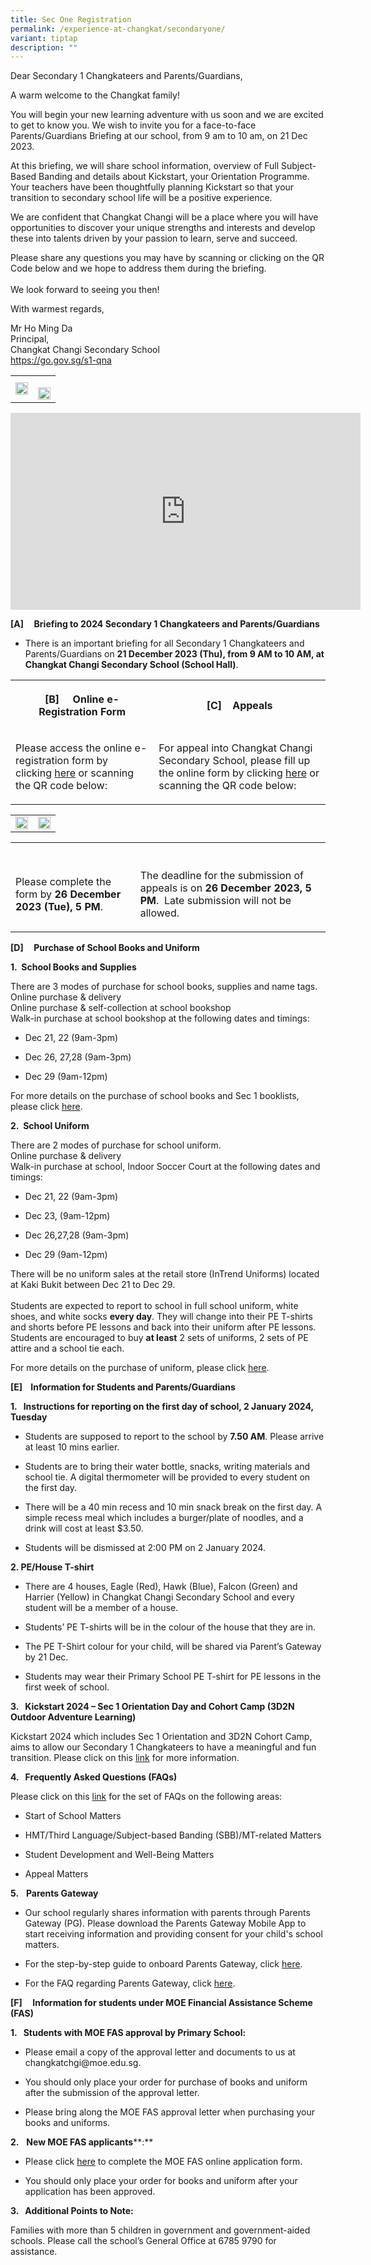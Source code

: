 ```yaml
---
title: Sec One Registration
permalink: /experience-at-changkat/secondaryone/
variant: tiptap
description: ""
---
```

<p>Dear Secondary 1 Changkateers and Parents/Guardians,</p><p>A warm welcome to the Changkat family!</p><p>You will begin your new learning adventure with us soon and we are excited to get to know you. We wish to invite you for a face-to-face Parents/Guardians Briefing at our school, from 9 am to 10 am, on 21 Dec 2023.</p><p>At this briefing, we will share school information, overview of Full Subject-Based Banding and details about Kickstart, your Orientation Programme. Your teachers have been thoughtfully planning Kickstart so that your transition to secondary school life will be a positive experience.</p><p>We are confident that Changkat Changi will be a place where you will have opportunities to discover your unique strengths and interests and develop these into talents driven by your passion to learn, serve and succeed.<br></p><p>Please share any questions you may have by scanning or clicking on the QR Code below and we hope to address them during the briefing.<br><br>We look forward to seeing you then!</p><p>With warmest regards,</p><p>Mr Ho Ming Da<br>Principal,<br>Changkat Changi Secondary School<br><a href="https://go.gov.sg/s1-qna" rel="noopener noreferrer nofollow" target="_blank">https://go.gov.sg/s1-qna</a><br></p><table><tbody><tr><td rowspan="1" colspan="1"><div class="isomer-image-wrapper"><img style="width: 100%" height="auto" width="100%" alt="" src="/images/s1_qna.png"></div></td><td rowspan="1" colspan="1"><p></p><div class="isomer-image-wrapper"><img style="width: 100%" height="auto" width="100%" alt="" src="/images/whitebox.jpg"></div></td></tr></tbody></table><div class="iframe-wrapper"><iframe height="315" width="560" allowfullscreen="true" frameborder="0" src="https://www.youtube.com/embed/a_fnqJk79vQ?si=XXq5_vJlEys8dZRS"></iframe></div><p><strong>[A]&nbsp; &nbsp; &nbsp;Briefing to 2024 Secondary 1 Changkateers and Parents/Guardians</strong></p><ul data-tight="true" class="tight"><li><p>There is an important briefing for all Secondary 1 Changkateers and Parents/Guardians on <strong>21 December 2023 (Thu), from 9 AM to 10 AM, at Changkat Changi Secondary School (School Hall)</strong>.</p></li></ul><table><tbody><tr><th rowspan="1" colspan="1"><p><strong>[B] &nbsp;&nbsp;&nbsp; Online e-Registration Form</strong></p></th><th rowspan="1" colspan="1"><p>[C]&nbsp; &nbsp; Appeals</p></th></tr><tr><td rowspan="1" colspan="1"><p>Please access the online e-registration form by clicking&nbsp;<a href="https://go.gov.sg/s1-reg" rel="noopener noreferrer nofollow" target="_blank">here</a>&nbsp;or scanning the QR code below:</p></td><td rowspan="1" colspan="1"><p>For appeal into Changkat Changi Secondary School, please fill up the online form by clicking&nbsp;<a href="https://go.gov.sg/s1-appeal-in" rel="noopener noreferrer nofollow" target="_blank">here</a>&nbsp;or scanning the QR code below:</p></td></tr></tbody></table><table><tbody><tr><td rowspan="1" colspan="1"><div class="isomer-image-wrapper"><img style="width: 100%" height="auto" width="100%" alt="" src="/images/4B.png"></div></td><td rowspan="1" colspan="1"><div class="isomer-image-wrapper"><img style="width: 100%" height="auto" width="100%" alt="" src="/images/4C.png"></div></td></tr></tbody></table><table><tbody><tr><th rowspan="1" colspan="1"><p></p></th><th rowspan="1" colspan="1"><p></p></th></tr><tr><td rowspan="1" colspan="1"><p>Please complete the form by&nbsp;<strong>26 December 2023 (Tue), 5 PM</strong>.</p></td><td rowspan="1" colspan="1"><p>The deadline for the submission of appeals is on&nbsp;<strong>26 December 2023, 5 PM</strong>.&nbsp; Late submission will not be allowed.</p></td></tr></tbody></table><p><strong>[D]&nbsp;&nbsp;&nbsp;&nbsp; Purchase of School Books and Uniform</strong></p><p><strong>1.&nbsp; School Books and Supplies</strong></p><p>There are 3 modes of purchase for school books, supplies and name tags.<br>Online purchase &amp; delivery<br>Online purchase &amp; self-collection at school bookshop<br>Walk-in purchase at school bookshop at the following dates and timings:</p><ul data-tight="true" class="tight"><li><p>Dec 21, 22 (9am-3pm)</p></li><li><p>Dec 26, 27,28 (9am-3pm)</p></li><li><p>Dec 29 (9am-12pm)</p></li></ul><p>For more details on the purchase of school books and Sec 1 booklists, please click&nbsp;<a href="https://go.gov.sg/s1-parent-resource" rel="noopener noreferrer nofollow" target="_blank">here</a>.</p><p><strong>2.&nbsp; School Uniform</strong></p><p>There are 2 modes of purchase for school uniform.<br>Online purchase &amp; delivery<br>Walk-in purchase at school, Indoor Soccer Court at the following dates and timings:</p><ul data-tight="true" class="tight"><li><p>Dec 21, 22 (9am-3pm)</p></li><li><p>Dec 23, (9am-12pm)</p></li><li><p>Dec 26,27,28 (9am-3pm)</p></li><li><p>Dec 29 (9am-12pm)<br></p></li></ul><p>There will be no uniform sales at the retail store (InTrend Uniforms) located at Kaki Bukit between Dec 21 to Dec 29. <br><br>Students are expected to report to school in full school uniform, white shoes, and white socks <strong>every day</strong>. They will change into their PE T-shirts and shorts before PE lessons and back into their uniform after PE lessons. Students are encouraged to buy <strong>at least</strong> 2 sets of uniforms, 2 sets of PE attire and a school tie each.</p><p></p><p>For more details on the purchase of uniform, please click&nbsp;<a href="https://go.gov.sg/s1-parent-resource" rel="noopener noreferrer nofollow" target="_blank">here</a>.&nbsp;</p><p><strong>[E] &nbsp;&nbsp; Information for Students and Parents/Guardians</strong></p><p><strong>1.&nbsp; &nbsp;Instructions for reporting on the first day of school, 2 January 2024, Tuesday</strong></p><ul data-tight="true" class="tight"><li><p>Students are supposed to report to the school by&nbsp;<strong>7.50 AM</strong>. Please arrive at least 10 mins earlier.</p></li><li><p>Students are to bring their water bottle, snacks, writing materials and school tie. A digital thermometer will be provided to every student on the first day.</p></li><li><p>There will be a 40 min recess and 10 min snack break on the first day. A simple recess meal which includes a burger/plate of noodles, and a drink will cost at least $3.50.&nbsp;</p></li><li><p>Students will be dismissed at 2:00 PM on 2 January 2024.</p></li></ul><p><strong>2. PE/House T-shirt</strong></p><ul data-tight="true" class="tight"><li><p>There are 4 houses, Eagle (Red), Hawk (Blue), Falcon (Green) and Harrier (Yellow) in Changkat Changi Secondary School and every student will be a member of a house.&nbsp;</p></li><li><p>Students’ PE T-shirts will be in the colour of the house that they are in.</p></li><li><p>The PE T-Shirt colour for your child, will be shared via Parent’s Gateway by 21 Dec.</p></li><li><p>Students may wear their Primary School PE T-shirt for PE lessons in the first week of school.&nbsp;</p></li></ul><p><strong>3.&nbsp; &nbsp;Kickstart 2024 – Sec 1 Orientation Day and Cohort Camp (3D2N Outdoor Adventure Learning)</strong></p><p>Kickstart 2024 which includes Sec 1 Orientation and 3D2N Cohort Camp, aims to allow our Secondary 1 Changkateers to have a meaningful and fun transition. Please click on this&nbsp;<a href="https://go.gov.sg/s1-parent-resource" rel="noopener noreferrer nofollow" target="_blank">link</a>&nbsp;for more information.&nbsp;</p><p><strong>4.&nbsp; &nbsp;Frequently Asked Questions (FAQs)</strong></p><p>Please click on this&nbsp;<a href="https://go.gov.sg/s1-parent-resource" rel="noopener noreferrer nofollow" target="_blank">link</a>&nbsp;for the set of FAQs on the following areas:</p><ul data-tight="true" class="tight"><li><p>Start of School Matters</p></li><li><p>HMT/Third Language/Subject-based Banding (SBB)/MT-related Matters</p></li><li><p>Student Development and Well-Being Matters</p></li><li><p>Appeal Matters</p></li></ul><p><strong>5.</strong>&nbsp;&nbsp;&nbsp;<strong>Parents Gateway</strong></p><ul data-tight="true" class="tight"><li><p>Our school regularly shares information with parents through Parents Gateway (PG). Please download the Parents Gateway Mobile App to start receiving information and providing consent for your child's school matters.</p></li><li><p>For the step-by-step guide to onboard Parents Gateway, click <a href="/files/parents%20gateway%20onboarding%20guide.pdf" rel="noopener noreferrer nofollow" target="_blank">here</a>.</p></li><li><p>For the FAQ regarding Parents Gateway, click <a href="/files/parents%20gateway%20faqs%20for%20parents%20(april%202022).pdf" rel="noopener noreferrer nofollow" target="_blank">here</a>.</p></li></ul><p><strong>[F] &nbsp;&nbsp;&nbsp; Information for students under MOE Financial Assistance&nbsp;Scheme (FAS)</strong></p><p><strong>1.&nbsp; &nbsp;Students with&nbsp;MOE FAS approval by Primary School:</strong></p><ul data-tight="true" class="tight"><li><p>Please email a copy of the approval letter and documents to us at changkatchgi@moe.edu.sg.</p></li><li><p>You should only place your order for purchase of books and uniform after the submission of the approval letter.&nbsp;</p></li><li><p>Please bring along the MOE FAS approval letter when purchasing your books and uniforms.</p></li></ul><p><strong>2.</strong>&nbsp; &nbsp;<strong>New&nbsp;MOE FAS applicants</strong>**:**</p><ul data-tight="true" class="tight"><li><p>Please click&nbsp;<a href="https://go.gov.sg/moe-efas" rel="noopener noreferrer nofollow" target="_blank">here</a>&nbsp;to complete the MOE FAS online application form.&nbsp;</p></li><li><p>You should only place your order for books and uniform after your application has been approved.</p></li></ul><p><strong>3.&nbsp; &nbsp;Additional Points to Note:</strong></p><p>Families with more than 5 children in government and government-aided schools. Please call the school’s General Office at 6785 9790 for assistance.</p>